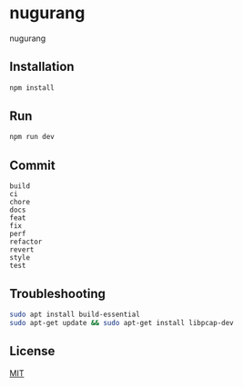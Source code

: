 # nugurang

nugurang

## Installation

```bash
npm install

```

## Run

```bash
npm run dev

```

## Commit

```
build
ci
chore
docs
feat
fix
perf
refactor
revert
style
test

```

## Troubleshooting

```bash
sudo apt install build-essential
sudo apt-get update && sudo apt-get install libpcap-dev

```

## License

[MIT](https://choosealicense.com/licenses/mit/)
